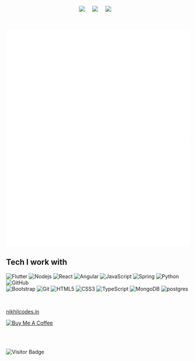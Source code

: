 <p align="center">
  <a target="_blank"href="https://www.linkedin.com/in/nikhil-nayak-3b0967179/"><img src="https://img.shields.io/badge/linkedin-%230077B5.svg?&style=for-the-badge&logo=linkedin&logoColor=white" /></a>&nbsp;&nbsp;&nbsp;&nbsp;
  <a target="_blank"href="https://github.com/NikhilCodes"><img src="https://img.shields.io/badge/GitHub-black.svg?&style=for-the-badge&logo=github&logoColor=white" /></a>&nbsp;&nbsp;&nbsp;&nbsp;
  <a href="mailto:nikhil.nixel@gmail.com?subject=Hello%20Nikhil,%20From%20Github"><img src="https://img.shields.io/badge/gmail-%23D14836.svg?&style=for-the-badge&logo=gmail&logoColor=white" /></a>&nbsp;&nbsp;&nbsp;&nbsp;
</p>
<br />


<p style="text-align:right">
  
![](https://github.com/NikhilCodes/GitStats/blob/master/generated/overview.svg)
![](https://github.com/NikhilCodes/GitStats/blob/master/generated/languages.svg)
</p>

## Tech I work with
![Flutter](https://img.shields.io/badge/-Flutter-black?style=for-the-badge&logo=Flutter&logoColor=66e8ff)
![Nodejs](https://img.shields.io/badge/-Nodejs-black?style=for-the-badge&logo=Node.js&logoColor=5df58b)
![React](https://img.shields.io/badge/-React-black?style=for-the-badge&logo=react&logoColor=61ddff)
![Angular](https://img.shields.io/badge/-Angular-black?style=for-the-badge&logo=angular&logoColor=ff2144)
![JavaScript](https://img.shields.io/badge/-JavaScript-black?style=for-the-badge&logo=javascript)
![Spring](https://img.shields.io/badge/-Spring-black?style=for-the-badge&logo=spring)
![Python](https://img.shields.io/badge/-Python-black?style=for-the-badge&logo=Python)
![GitHub](https://img.shields.io/badge/-GitHub-181717?style=for-the-badge&logo=github)
<br />
![Bootstrap](https://img.shields.io/badge/-Bootstrap-black?style=for-the-badge&logo=bootstrap&logoColor=aa09ee)
![Git](https://img.shields.io/badge/-Git-black?style=for-the-badge&logo=git)
![HTML5](https://img.shields.io/badge/-HTML5-black?style=for-the-badge&logo=html5&logoColor=white)
![CSS3](https://img.shields.io/badge/-CSS3-black?style=for-the-badge&logo=css3)
![TypeScript](https://img.shields.io/badge/-TypeScript-black?style=for-the-badge&logo=typescript)
![MongoDB](https://img.shields.io/badge/-MongoDB-black?style=for-the-badge&logo=mongodb)
![postgres](https://img.shields.io/badge/-Postgresql-black?style=for-the-badge&logo=postgresql)

<br />

[nikhilcodes.in](https://nikhilcodes.in)


<a href="https://www.buymeacoffee.com/nikhilcodes" target="_blank"><img src="https://cdn.buymeacoffee.com/buttons/default-orange.png" alt="Buy Me A Coffee" height="41" width="174"></a>

 <br />
 <br />
 
 ![Visitor Badge](https://visitor-badge.laobi.icu/badge?page_id=nikhilcodes.nikhilcodes)
